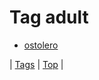 <!--
title: Tag adult
date: 2020-06-28T15:26:59.361Z
tags:
-->
# Tag adult

 * [ostolero](73187904853.md)

| [Tags](tags.md) | [Top](index.md) |
